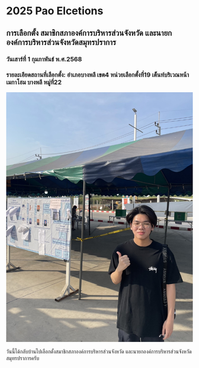 # 2025 Pao Elcetions

## การเลือกตั้ง สมาชิกสภาองค์การบริหารส่วนจังหวัด และนายกองค์การบริหารส่วนจังหวัดสมุทรปราการ

### วันเสาร์ที่ 1 กุมภาพันธ์ พ.ศ.2568

### รายละเอียดสถานที่เลือกตั้ง: อำเภอบางพลี เขต4 หน่วยเลือกตั้งที่19 เต็นท์บริเวณหน้าเมกาโฮม บางพลี หมู่ที่22

![Pao Electon](Image_GIT/paoelection.jpg)

วันนี้ได้กลับบ้านไปเลือกตั้งสมาชิกสภาองค์การบริหารส่วนจังหวัด และนายกองค์การบริหารส่วนจังหวัดสมุทรปราการครับ
